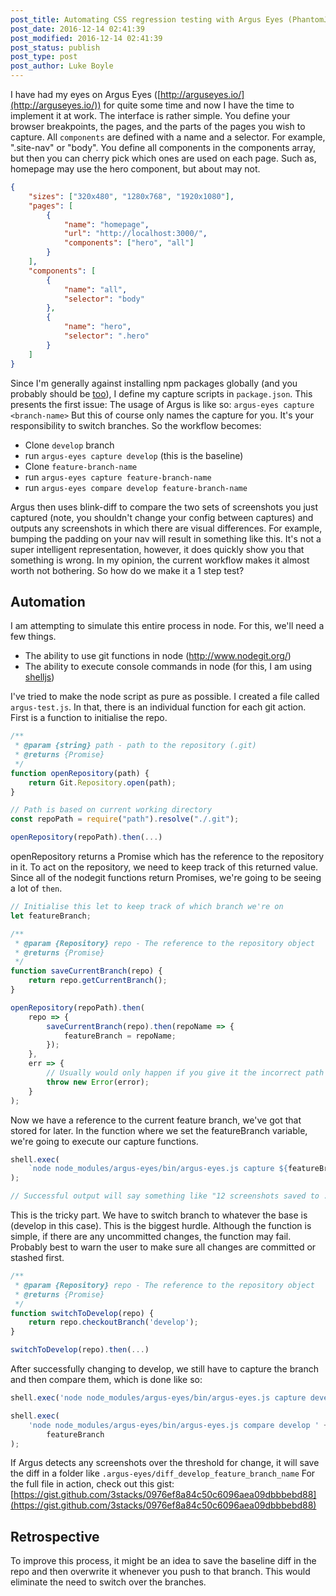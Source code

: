 ```yaml
---
post_title: Automating CSS regression testing with Argus Eyes (PhantomJS)
post_date: 2016-12-14 02:41:39
post_modified: 2016-12-14 02:41:39
post_status: publish
post_type: post
post_author: Luke Boyle
---
```


I have had my eyes on Argus Eyes ([http://arguseyes.io/](http://arguseyes.io/)) for quite some time and now I have the time to implement it at work. The interface is rather simple. You define your browser breakpoints, the pages, and the parts of the pages you wish to capture. All `components` are defined with a name and a selector. For example, ".site-nav" or "body". You define all components in the components array, but then you can cherry pick which ones are used on each page. Such as, homepage may use the hero component, but about may not.

```json
{
    "sizes": ["320x480", "1280x768", "1920x1080"],
    "pages": [
        {
            "name": "homepage",
            "url": "http://localhost:3000/",
            "components": ["hero", "all"]
        }
    ],
    "components": [
        {
            "name": "all",
            "selector": "body"
        },
        {
            "name": "hero",
            "selector": ".hero"
        }
    ]
}
```

Since I'm generally against installing npm packages globally (and you probably should be [too](https://www.sitepoint.com/solve-global-npm-module-dependency-problem/)), I define my capture scripts in `package.json`. This presents the first issue: The usage of Argus is like so: `argus-eyes capture <branch-name>` But this of course only names the capture for you. It's your responsibility to switch branches. So the workflow becomes:

-   Clone `develop` branch
-   run `argus-eyes capture develop` (this is the baseline)
-   Clone `feature-branch-name`
-   run `argus-eyes capture feature-branch-name`
-   run `argus-eyes compare develop feature-branch-name`

Argus then uses blink-diff to compare the two sets of screenshots you just captured (note, you shouldn't change your config between captures) and outputs any screenshots in which there are visual differences. For example, bumping the padding on your nav will result in something like this. It's not a super intelligent representation, however, it does quickly show you that something is wrong. In my opinion, the current workflow makes it almost worth not bothering. So how do we make it a 1 step test?

## Automation

I am attempting to simulate this entire process in node. For this, we'll need a few things.

-   The ability to use git functions in node (http://www.nodegit.org/)
-   The ability to execute console commands in node (for this, I am using [shelljs](https://www.npmjs.com/package/shelljs))

I've tried to make the node script as pure as possible. I created a file called `argus-test.js`. In that, there is an individual function for each git action. First is a function to initialise the repo.

```javascript
/**
 * @param {string} path - path to the repository (.git)
 * @returns {Promise}
 */
function openRepository(path) {
    return Git.Repository.open(path);
}

// Path is based on current working directory
const repoPath = require("path").resolve("./.git");

openRepository(repoPath).then(...)
```

openRepository returns a Promise which has the reference to the repository in it. To act on the repository, we need to keep track of this returned value. Since all of the nodegit functions return Promises, we're going to be seeing a lot of `then`.

```javascript
// Initialise this let to keep track of which branch we're on
let featureBranch;

/**
 * @param {Repository} repo - The reference to the repository object
 * @returns {Promise}
 */
function saveCurrentBranch(repo) {
    return repo.getCurrentBranch();
}

openRepository(repoPath).then(
    repo => {
        saveCurrentBranch(repo).then(repoName => {
            featureBranch = repoName;
        });
    },
    err => {
        // Usually would only happen if you give it the incorrect path
        throw new Error(error);
    }
);
```

Now we have a reference to the current feature branch, we've got that stored for later. In the function where we set the featureBranch variable, we're going to execute our capture functions.

```javascript
shell.exec(
    `node node_modules/argus-eyes/bin/argus-eyes.js capture ${featureBranch}`
);

// Successful output will say something like "12 screenshots saved to .argus-eyes/feature-branch-name"
```

This is the tricky part. We have to switch branch to whatever the base is (develop in this case). This is the biggest hurdle. Although the function is simple, if there are any uncommitted changes, the function may fail. Probably best to warn the user to make sure all changes are committed or stashed first.

```javascript
/**
 * @param {Repository} repo - The reference to the repository object
 * @returns {Promise}
 */
function switchToDevelop(repo) {
    return repo.checkoutBranch('develop');
}

switchToDevelop(repo).then(...)
```

After successfully changing to develop, we still have to capture the branch and then compare them, which is done like so:

```javascript
shell.exec('node node_modules/argus-eyes/bin/argus-eyes.js capture develop');

shell.exec(
    'node node_modules/argus-eyes/bin/argus-eyes.js compare develop ' +
        featureBranch
);
```

If Argus detects any screenshots over the threshold for change, it will save the diff in a folder like `.argus-eyes/diff_develop_feature_branch_name` For the full file in action, check out this gist: [https://gist.github.com/3stacks/0976ef8a84c50c6096aea09dbbbebd88](https://gist.github.com/3stacks/0976ef8a84c50c6096aea09dbbbebd88)

## Retrospective

To improve this process, it might be an idea to save the baseline diff in the repo and then overwrite it whenever you push to that branch. This would eliminate the need to switch over the branches.
